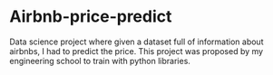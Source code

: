 # Airbnb-price-predict
Data science project where given a dataset full of information about airbnbs, I had to predict the price. This project was proposed by my engineering school to train with python libraries.
